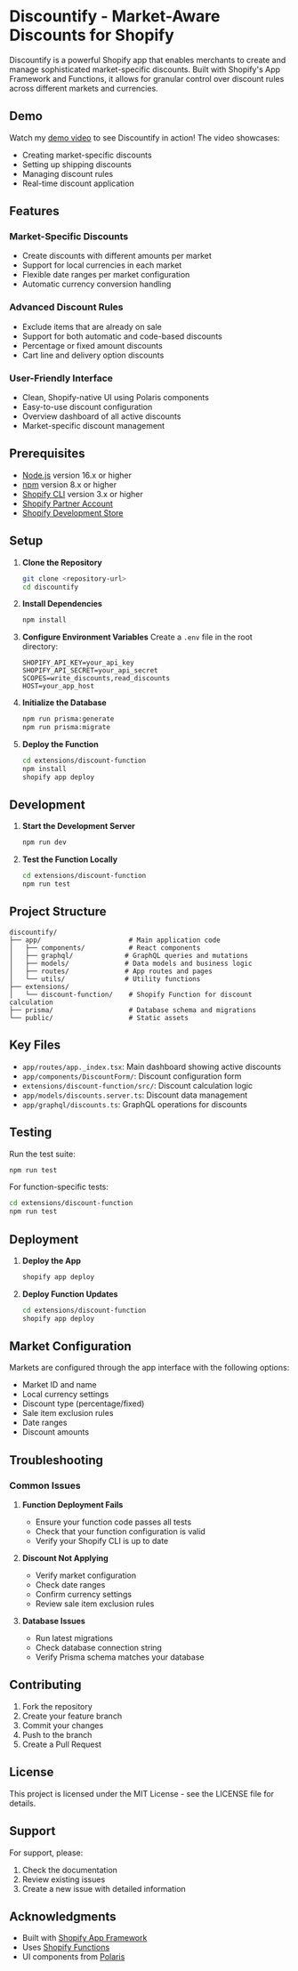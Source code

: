 # Discountify - Market-Aware Discounts for Shopify

Discountify is a powerful Shopify app that enables merchants to create and manage sophisticated market-specific discounts. Built with Shopify's App Framework and Functions, it allows for granular control over discount rules across different markets and currencies.

## Demo

Watch my [demo video](https://screenshot.click/18-54-ya2l2-yxx18.mp4) to see Discountify in action! The video showcases:

- Creating market-specific discounts
- Setting up shipping discounts
- Managing discount rules
- Real-time discount application

## Features

### Market-Specific Discounts

- Create discounts with different amounts per market
- Support for local currencies in each market
- Flexible date ranges per market configuration
- Automatic currency conversion handling

### Advanced Discount Rules

- Exclude items that are already on sale
- Support for both automatic and code-based discounts
- Percentage or fixed amount discounts
- Cart line and delivery option discounts

### User-Friendly Interface

- Clean, Shopify-native UI using Polaris components
- Easy-to-use discount configuration
- Overview dashboard of all active discounts
- Market-specific discount management

## Prerequisites

- [Node.js](https://nodejs.org/) version 16.x or higher
- [npm](https://www.npmjs.com/) version 8.x or higher
- [Shopify CLI](https://shopify.dev/docs/apps/tools/cli) version 3.x or higher
- [Shopify Partner Account](https://partners.shopify.com/)
- [Shopify Development Store](https://shopify.dev/docs/apps/tools/development-stores)

## Setup

1. **Clone the Repository**

   ```bash
   git clone <repository-url>
   cd discountify
   ```

2. **Install Dependencies**

   ```bash
   npm install
   ```

3. **Configure Environment Variables**
   Create a `.env` file in the root directory:

   ```env
   SHOPIFY_API_KEY=your_api_key
   SHOPIFY_API_SECRET=your_api_secret
   SCOPES=write_discounts,read_discounts
   HOST=your_app_host
   ```

4. **Initialize the Database**

   ```bash
   npm run prisma:generate
   npm run prisma:migrate
   ```

5. **Deploy the Function**
   ```bash
   cd extensions/discount-function
   npm install
   shopify app deploy
   ```

## Development

1. **Start the Development Server**

   ```bash
   npm run dev
   ```

2. **Test the Function Locally**
   ```bash
   cd extensions/discount-function
   npm run test
   ```

## Project Structure

```
discountify/
├── app/                      # Main application code
│   ├── components/           # React components
│   ├── graphql/             # GraphQL queries and mutations
│   ├── models/              # Data models and business logic
│   ├── routes/              # App routes and pages
│   └── utils/               # Utility functions
├── extensions/
│   └── discount-function/    # Shopify Function for discount calculation
├── prisma/                   # Database schema and migrations
└── public/                   # Static assets
```

## Key Files

- `app/routes/app._index.tsx`: Main dashboard showing active discounts
- `app/components/DiscountForm/`: Discount configuration form
- `extensions/discount-function/src/`: Discount calculation logic
- `app/models/discounts.server.ts`: Discount data management
- `app/graphql/discounts.ts`: GraphQL operations for discounts

## Testing

Run the test suite:

```bash
npm run test
```

For function-specific tests:

```bash
cd extensions/discount-function
npm run test
```

## Deployment

1. **Deploy the App**

   ```bash
   shopify app deploy
   ```

2. **Deploy Function Updates**
   ```bash
   cd extensions/discount-function
   shopify app deploy
   ```

## Market Configuration

Markets are configured through the app interface with the following options:

- Market ID and name
- Local currency settings
- Discount type (percentage/fixed)
- Sale item exclusion rules
- Date ranges
- Discount amounts

## Troubleshooting

### Common Issues

1. **Function Deployment Fails**

   - Ensure your function code passes all tests
   - Check that your function configuration is valid
   - Verify your Shopify CLI is up to date

2. **Discount Not Applying**

   - Verify market configuration
   - Check date ranges
   - Confirm currency settings
   - Review sale item exclusion rules

3. **Database Issues**
   - Run latest migrations
   - Check database connection string
   - Verify Prisma schema matches your database

## Contributing

1. Fork the repository
2. Create your feature branch
3. Commit your changes
4. Push to the branch
5. Create a Pull Request

## License

This project is licensed under the MIT License - see the LICENSE file for details.

## Support

For support, please:

1. Check the documentation
2. Review existing issues
3. Create a new issue with detailed information

## Acknowledgments

- Built with [Shopify App Framework](https://shopify.dev/docs/apps/getting-started)
- Uses [Shopify Functions](https://shopify.dev/docs/apps/functions)
- UI components from [Polaris](https://polaris.shopify.com/)
